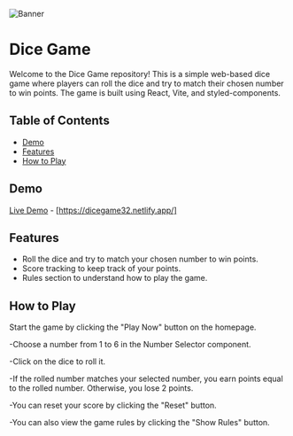 ![Banner](https://i.ibb.co/FJ2Cwyb/Screenshot-2023-08-04-095124.png)

# Dice Game

Welcome to the Dice Game repository! This is a simple web-based dice game where players can roll the dice and try to match their chosen number to win points. The game is built using React, Vite, and styled-components.

## Table of Contents

- [Demo](#demo)
- [Features](#features)
- [How to Play](#how-to-play)

## Demo

[Live Demo](https://example.com) - [https://dicegame32.netlify.app/]

## Features

- Roll the dice and try to match your chosen number to win points.
- Score tracking to keep track of your points.
- Rules section to understand how to play the game.

## How to Play
Start the game by clicking the "Play Now" button on the homepage.

-Choose a number from 1 to 6 in the Number Selector component.

-Click on the dice to roll it.

-If the rolled number matches your selected number, you earn points equal to the rolled number. Otherwise, you lose 2 points.

-You can reset your score by clicking the "Reset" button.

-You can also view the game rules by clicking the "Show Rules" button.
